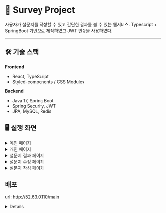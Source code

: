 # 📝 Survey Project

사용자가 설문지를 작성할 수 있고 간단한 결과를 볼 수 있는 웹서비스.
Typescript + SpringBoot 기반으로 제작하였고 JWT 인증을 사용하였다.

---

## 🛠 기술 스택
**Frontend**
- React, TypeScript
- Styled-components / CSS Modules

**Backend**
- Java 17, Spring Boot
- Spring Security, JWT
- JPA, MySQL, Redis

## 🖥️ 실행 화면
<details>
  <summary>메인 페이지</summary>
  <img width="1527" height="852" alt="image" src="https://github.com/user-attachments/assets/e4730498-877f-4706-88f6-2c1b9f278c45" />
</details>

<details>
  <summary>개인 페이지</summary>
  <img width="1198" height="801" alt="image" src="https://github.com/user-attachments/assets/12b2ec6c-d4cd-4d1b-86f2-43ac25b6b660" />
</details>

<details>
  <summary>설문지 결과 페이지</summary>
  <img width="1290" height="683" alt="image" src="https://github.com/user-attachments/assets/60ba0a0f-621b-497d-879c-ab4a32639c65" />
</details>

<details>
  <summary>설문지 수정 페이지</summary>
  응답자가 있는 질문은 수정 불가능. 선택지(옵션)추가, 필수 수정만 가능
  <img width="1313" height="833" alt="image" src="https://github.com/user-attachments/assets/6e5bcc8c-5d4b-4a16-b8d3-e4805758c8c5" />
</details>

<details>
  <summary>설문지 작성 페이지</summary>
  <img width="1230" height="443" alt="image" src="https://github.com/user-attachments/assets/2355c67b-4954-4bd5-a698-0dce97511c8a" />

</details>

## 배포
url: http://52.63.0.110/main
<details>
  <img width="1812" height="990" alt="image" src="https://github.com/user-attachments/assets/9ffd3c15-4fc1-4c0d-aa5a-4d3601db1b34" />
</details>
